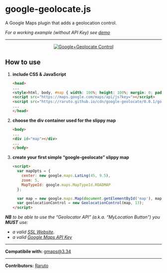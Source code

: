 # google-geolocate.js
A Google Maps plugin that adds a geolocation control.

_For a working example (without API Key) see [demo](https://raruto.github.io/examples/google-geolocate/google-geolocate.html)_

---

<p align="center">
    <a href="https://raruto.github.io" rel="nofollow"><img src="https://raruto.github.io/img/google-geolocate-control.jpg" alt="Google+Geolocate Control" /></a>
</p>


## How to use

1. **include CSS & JavaScript**
    ```html
    <head>
    ...
    <style>html, body, #map { width: 100%; height: 100%; margin: 0; padding: 0; }</style>
    <script src="https://maps.google.com/maps/api/js?key="></script>
    <script src="https://raruto.github.io/cdn/google-geolocate/0.0.1/google-geolocate.js"></script>
    ...
    </head>
    ```
2. **choose the div container used for the slippy map**
    ```html
    <body>
    ...
    <div id="map"></div>
    ...
    </body>
    ```
3. **create your first simple “google-geolocate” slippy map**
    ```html
    <script>
      var mapOpts = {
        center: new google.maps.LatLng(45, 9.5),
        zoom: 5,
        MapTypeId: google.maps.MapTypeId.ROADMAP
      };

      var map = new google.maps.Map(document.getElementById('map'), mapOpts);
      var geolocationControl = new GeolocationControl(map, 13);
    </script>
    ```

_**NB** to be able to use the “Geolocator API” (a.k.a. “MyLocation Button”) you **MUST** use:_
- _a valid [SSL Website](https://en.wikipedia.org/wiki/HTTPS)._
- _a valid [Google Maps API Key](https://developers.google.com/maps/documentation/javascript/get-api-key)_

---

**Compatibile with:** gmaps@3.34

---

**Contributors:** [Raruto](https://github.com/Raruto/google-geolocate)
